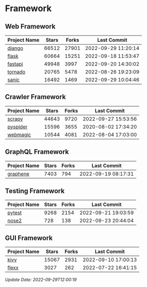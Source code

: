 # Framework

## Web Framework
| Project Name | Stars | Forks | Last Commit |
| ------------ | ----- | ----- | ----------- |
| [django](https://github.com/django/django) | 66512 | 27901 | 2022-09-29 11:20:14 |
| [flask](https://github.com/pallets/flask) | 60664 | 15251 | 2022-09-18 11:53:47 |
| [fastapi](https://github.com/tiangolo/fastapi) | 49948 | 3997 | 2022-09-20 14:30:02 |
| [tornado](https://github.com/tornadoweb/tornado) | 20765 | 5478 | 2022-08-26 19:23:09 |
| [sanic](https://github.com/sanic-org/sanic) | 16492 | 1469 | 2022-09-29 10:04:46 |

## Crawler Framework
| Project Name | Stars | Forks | Last Commit |
| ------------ | ----- | ----- | ----------- |
| [scrapy](https://github.com/scrapy/scrapy) | 44643 | 9720 | 2022-09-27 15:53:56 |
| [pyspider](https://github.com/binux/pyspider) | 15596 | 3655 | 2020-08-02 17:34:20 |
| [webmagic](https://github.com/code4craft/webmagic) | 10544 | 4081 | 2022-08-04 17:03:00 |

## GraphQL Framework
| Project Name | Stars | Forks | Last Commit |
| ------------ | ----- | ----- | ----------- |
| [graphene](https://github.com/graphql-python/graphene) | 7403 | 794 | 2022-09-19 08:17:31 |

## Testing Framework
| Project Name | Stars | Forks | Last Commit |
| ------------ | ----- | ----- | ----------- |
| [pytest](https://github.com/pytest-dev/pytest) | 9268 | 2154 | 2022-09-21 19:03:59 |
| [nose2](https://github.com/nose-devs/nose2) | 728 | 138 | 2022-09-23 20:44:04 |

## GUI Framework
| Project Name | Stars | Forks | Last Commit |
| ------------ | ----- | ----- | ----------- |
| [kivy](https://github.com/kivy/kivy) | 15067 | 2931 | 2022-09-10 17:00:13 |
| [flexx](https://github.com/flexxui/flexx) | 3027 | 262 | 2022-07-22 16:41:15 |

*Update Date: 2022-09-29T12:00:19*